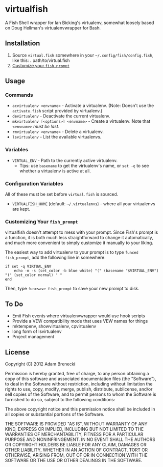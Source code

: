 # virtualfish
A Fish Shell wrapper for Ian Bicking's virtualenv, somewhat loosely based on Doug Hellman's virtualenvwrapper for Bash.

## Installation
1. Source `virtual.fish` somewhere in your `~/.config/fish/config.fish`, like this:
		. path/to/virtual.fish
2. [Customize your `fish_prompt`](#customizing-your-fish_prompt)

## Usage

### Commands
* `acvirtualenv <envname>` - Activate a virtualenv. (Note: Doesn't use the `activate.fish` script provided by virtualenv.)
* `devirtualenv` - Deactivate the current virtualenv.
* `mkvirtualenv [<options>] <envname>` - Create a virtualenv. Note that `<envname>` *must be last*.
* `rmvirtualenv <envname>` - Delete a virtualenv.
* `lsvirtualenv` - List the available virtualenvs.

### Variables
* `VIRTUAL_ENV` - Path to the currently active virtualenv.
	* Tips: use `basename` to get the virtualenv's name, or `set -q` to see whether a virtualenv is active at all.

### Configuration Variables
All of these must be set before `virtual.fish` is sourced.

* `VIRTUALFISH_HOME` (default: `~/.virtualenvs`) - where all your virtualenvs are kept.

### Customizing Your `fish_prompt`
virtualfish doesn't attempt to mess with your prompt. Since Fish's prompt is a function, it is both much less straightforward to change it automatically, and much more convenient to simply customize it manually to your liking.

The easiest way to add virtualenv to your prompt is to type `funced fish_prompt`, add the following line in somewhere:

	if set -q VIRTUAL_ENV
		echo -n -s (set_color -b blue white) "(" (basename "$VIRTUAL_ENV") ")" (set_color normal) " "
	end

Then, type `funcsave fish_prompt` to save your new prompt to disk.

## To Do

* Emit Fish events where virtualenvwrapper would use hook scripts
* Provide a VEW compatibility mode that uses VEW names for things
* mktempenv, showvirtualenv, cpvirtualenv
* long form of lsvirtualenv
* Project management

## License
Copyright (C) 2012 Adam Brenecki

Permission is hereby granted, free of charge, to any person obtaining a copy of this software and associated documentation files (the "Software"), to deal in the Software without restriction, including without limitation the rights to use, copy, modify, merge, publish, distribute, sublicense, and/or sell copies of the Software, and to permit persons to whom the Software is furnished to do so, subject to the following conditions:

The above copyright notice and this permission notice shall be included in all copies or substantial portions of the Software.

THE SOFTWARE IS PROVIDED "AS IS", WITHOUT WARRANTY OF ANY KIND, EXPRESS OR IMPLIED, INCLUDING BUT NOT LIMITED TO THE WARRANTIES OF MERCHANTABILITY, FITNESS FOR A PARTICULAR PURPOSE AND NONINFRINGEMENT. IN NO EVENT SHALL THE AUTHORS OR COPYRIGHT HOLDERS BE LIABLE FOR ANY CLAIM, DAMAGES OR OTHER LIABILITY, WHETHER IN AN ACTION OF CONTRACT, TORT OR OTHERWISE, ARISING FROM, OUT OF OR IN CONNECTION WITH THE SOFTWARE OR THE USE OR OTHER DEALINGS IN THE SOFTWARE.
